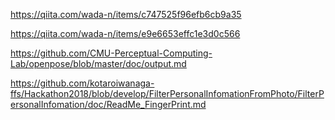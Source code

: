 https://qiita.com/wada-n/items/c747525f96efb6cb9a35

https://qiita.com/wada-n/items/e9e6653effc1e3d0c566

https://github.com/CMU-Perceptual-Computing-Lab/openpose/blob/master/doc/output.md

https://github.com/kotaroiwanaga-ffs/Hackathon2018/blob/develop/FilterPersonalInfomationFromPhoto/FilterPersonalInfomation/doc/ReadMe_FingerPrint.md
